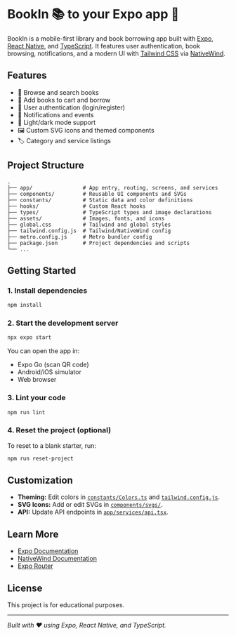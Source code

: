# BookIn 📚 to your Expo app 👋

BookIn is a mobile-first library and book borrowing app built with [Expo](https://expo.dev/), [React Native](https://reactnative.dev/), and [TypeScript](https://www.typescriptlang.org/). It features user authentication, book browsing, notifications, and a modern UI with [Tailwind CSS](https://tailwindcss.com/) via [NativeWind](https://www.nativewind.dev/).

## Features

- 📖 Browse and search books
- 🛒 Add books to cart and borrow
- 👤 User authentication (login/register)
- 🔔 Notifications and events
- 🎨 Light/dark mode support
- 🖼️ Custom SVG icons and themed components
- 🏷️ Category and service listings

## Project Structure

```
.
├── app/                # App entry, routing, screens, and services
├── components/         # Reusable UI components and SVGs
├── constants/          # Static data and color definitions
├── hooks/              # Custom React hooks
├── types/              # TypeScript types and image declarations
├── assets/             # Images, fonts, and icons
├── global.css          # Tailwind and global styles
├── tailwind.config.js  # Tailwind/NativeWind config
├── metro.config.js     # Metro bundler config
├── package.json        # Project dependencies and scripts
└── ...
```

## Getting Started

### 1. Install dependencies

```sh
npm install
```

### 2. Start the development server

```sh
npx expo start
```

You can open the app in:

- Expo Go (scan QR code)
- Android/iOS simulator
- Web browser

### 3. Lint your code

```sh
npm run lint
```

### 4. Reset the project (optional)

To reset to a blank starter, run:

```sh
npm run reset-project
```

## Customization

- **Theming:** Edit colors in [`constants/Colors.ts`](constants/Colors.ts) and [`tailwind.config.js`](tailwind.config.js).
- **SVG Icons:** Add or edit SVGs in [`components/svgs/`](components/svgs/index.ts).
- **API:** Update API endpoints in [`app/services/api.tsx`](app/services/api.tsx).

## Learn More

- [Expo Documentation](https://docs.expo.dev/)
- [NativeWind Documentation](https://www.nativewind.dev/)
- [Expo Router](https://docs.expo.dev/router/introduction/)

## License

This project is for educational purposes.

---

*Built with ❤️ using Expo, React Native, and TypeScript.*